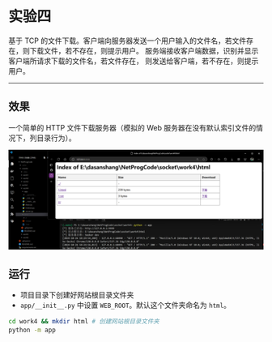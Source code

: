 # 实验四

基于 TCP 的文件下载。客户端向服务器发送一个用户输入的文件名，若文件存在，则下载文件，若不存在，则提示用户。 服务端接收客户端数据，识别并显示客户端所请求下载的文件名，若文件存在， 则发送给客户端，若不存在，则提示用户。

---

## 效果

一个简单的 HTTP 文件下载服务器（模拟的 Web 服务器在没有默认索引文件的情况下，列目录行为）。

![show.png](imgs/show.png)

## 运行

- 项目目录下创建好网站根目录文件夹
- `app/__init__.py` 中设置 `WEB_ROOT`。默认这个文件夹命名为 `html`。

```bash
cd work4 && mkdir html # 创建网站根目录文件夹
python -m app
```
